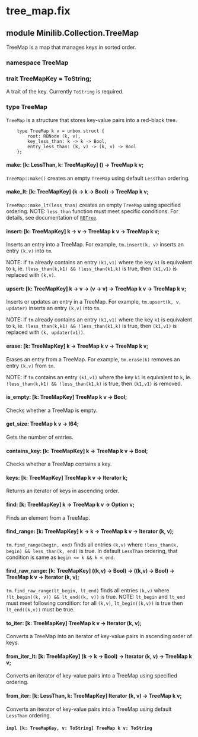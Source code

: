 # tree_map.fix

## module Minilib.Collection.TreeMap

TreeMap is a map that manages keys in sorted order.

### namespace TreeMap

### trait TreeMapKey = ToString;

A trait of the key. Currently `ToString` is required.

### type TreeMap

`TreeMap` is a structure that stores key-value pairs into a red-black tree.

```
    type TreeMap k v = unbox struct {
        root: RBNode (k, v),
        key_less_than: k -> k -> Bool,
        entry_less_than: (k, v) -> (k, v) -> Bool
    };
```
#### make: [k: LessThan, k: TreeMapKey] () -> TreeMap k v;

`TreeMap::make()` creates an empty `TreeMap` using default `LessThan` ordering.

#### make_lt: [k: TreeMapKey] (k -> k -> Bool) -> TreeMap k v;

`TreeMap::make_lt(less_than)` creates an empty `TreeMap` using specified ordering.
NOTE: `less_than` function must meet specific conditions. For details, see documentation of
[`RBTree`](./rbtree.md).

#### insert: [k: TreeMapKey] k -> v -> TreeMap k v -> TreeMap k v;

Inserts an entry into a TreeMap.
For example, `tm.insert(k, v)` inserts an entry `(k,v)` into `tm`.

NOTE: If `tm` already contains an entry `(k1,v1)`
where the key `k1` is equivalent to `k`,
ie. `!less_than(k,k1) && !less_than(k1,k)` is true,
then `(k1,v1)` is replaced with `(k,v)`.

#### upsert: [k: TreeMapKey] k -> v -> (v -> v) -> TreeMap k v -> TreeMap k v;

Inserts or updates an entry in a TreeMap.
For example, `tm.upsert(k, v, updater)` inserts an entry `(k,v)` into `tm`.

NOTE: If `tm` already contains an entry `(k1,v1)`
where the key `k1` is equivalent to `k`,
ie. `!less_than(k,k1) && !less_than(k1,k)` is true,
then `(k1,v1)` is replaced with `(k, updater(v1))`.

#### erase: [k: TreeMapKey] k -> TreeMap k v -> TreeMap k v;

Erases an entry from a TreeMap.
For example, `tm.erase(k)` removes an entry `(k,v)` from `tm`.

NOTE: If `tm` contains an entry `(k1,v1)`
where the key `k1` is equivalent to `k`,
ie. `!less_than(k,k1) && !less_than(k1,k)` is true,
then `(k1,v1)` is removed.

#### is_empty: [k: TreeMapKey] TreeMap k v -> Bool;

Checks whether a TreeMap is empty.

#### get_size: TreeMap k v -> I64;

Gets the number of entries.

#### contains_key: [k: TreeMapKey] k -> TreeMap k v -> Bool;

Checks whether a TreeMap contains a key.

#### keys: [k: TreeMapKey] TreeMap k v -> Iterator k;

Returns an iterator of keys in ascending order.

#### find: [k: TreeMapKey] k -> TreeMap k v -> Option v;

Finds an element from a TreeMap.

#### find_range: [k: TreeMapKey] k -> k -> TreeMap k v -> Iterator (k, v);

`tm.find_range(begin, end)` finds all entries `(k,v)`
where `!less_than(k, begin) && less_than(k, end)` is true.
In default `LessThan` ordering, that condition is same as `begin <= k && k < end`.

#### find_raw_range: [k: TreeMapKey] ((k,v) -> Bool) -> ((k,v) -> Bool) -> TreeMap k v -> Iterator (k, v);

`tm.find_raw_range(lt_begin, lt_end)` finds all entries `(k,v)`
where `!lt_begin((k, v)) && lt_end((k, v))` is true.
NOTE: `lt_begin` and `lt_end` must meet following condition:
for all `(k,v)`, `lt_begin((k,v))` is true then `lt_end((k,v))` must be true.

#### to_iter: [k: TreeMapKey] TreeMap k v -> Iterator (k, v);

Converts a TreeMap into an iterator of key-value pairs in ascending order of keys.

#### from_iter_lt: [k: TreeMapKey] (k -> k -> Bool) -> Iterator (k, v) -> TreeMap k v;

Converts an iterator of key-value pairs into a TreeMap using specified ordering.

#### from_iter: [k: LessThan, k: TreeMapKey] Iterator (k, v) -> TreeMap k v;

Converts an iterator of key-value pairs into a TreeMap using default `LessThan` ordering.

#### `impl [k: TreeMapKey, v: ToString] TreeMap k v: ToString`

